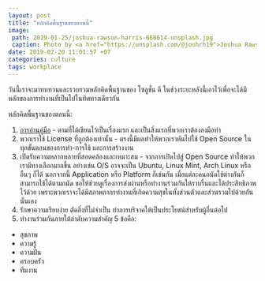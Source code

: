 ```yaml
---
layout: post
title: "หลักคิดพื้นฐานของตอนนี้"
image:
 path: 2019-01-25/joshua-rawson-harris-668614-unsplash.jpg
 caption: Photo by <a href="https://unsplash.com/@joshrh19">Joshua Rawson-Harris</a> on <a href="https://unsplash.com/">Unsplash</a>
date: 2019-02-20 11:01:57 +07
categories: culture
tags: workplace
---
```

วันนี้เราจะมาทบทวนและรวบรวมหลักคิดพื้นฐานของ โซลูชั่น ดี ในช่วงระยะหลังนี้เอาไว้เพื่อจะได้มีหลักของการทำงานที่เป็นไปในทิศทางเดียวกัน

หลักคิดพื้นฐานของตอนนี้:
1. [การอ่านคู่มือ](https://sdeehub.github.io/real.life/2018/11/04/read-this-first/) - ตามที่ได้เขียนไว้เป็นเรื่องแรก และเป็นสิ่งแรกที่พวกเราต้องลงมือทำ
2. พวกเราใช้ License ที่ถูกต้องเท่านั้น - ตรงนี้มีผลทำให้พวกเราหันไปใช้ Open Source ในทุกขั้นตอนของการทำ-การใช้ และการสร้างงาน
3. เปิดรับความหลากหลายที่สอดคล้องและเหมาะสม - จากการเปิดไปสู่ Open Source ทำให้พวกเรามีทางเลือกมากขึ้น อย่างเช่น O/S อาจจะเป็น Ubuntu, Linux Mint, Arch Linux หรืออื่นๆ ก็ได้ นอกจากนี้ Application หรือ Platform ก็เช่นกัน เมื่อแต่ละคนถนัดใช้ต่างกันก็สามารถใช้ได้ตามถนัด ขอให้ช่วยดูเรื่องการส่งผ่านหรือทำงานร่วมกันให้ราบรื่นและได้ประสิทธิภาพไว้ด้วย เพราะพวกเราจะได้มีสภาพกากรทำงานที่เกิดความสุขในทั้งส่วนตัวและส่วนรวมไปด้วยกันนั่นเอง
4. รักษาความเรียบง่าย ตัดสิ่งที่ไม่จำเป็น ทำการบริจาคให้เป็นประโยชน์สำหรับผู้อื่นต่อไป
5. ทำงานร่วมกันภายใต้ลำดับความสำคัญ 5 ข้อคือ:
  - สุขภาพ
  - ความรู้
  - ความฝัน
  - ครอบครัว
  - ทีมงาน
